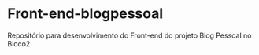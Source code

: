 # Front-end-blogpessoal
Repositório para desenvolvimento do Front-end do projeto Blog Pessoal no Bloco2.
